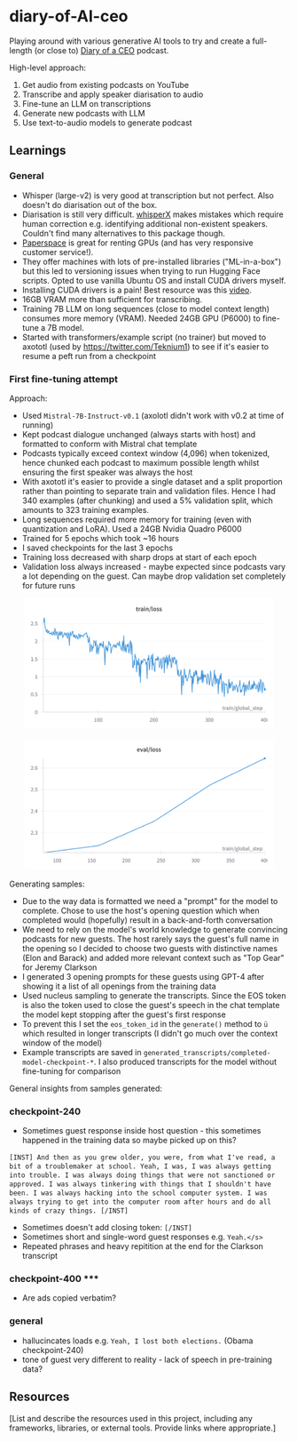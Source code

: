 # diary-of-AI-ceo

Playing around with various generative AI tools to try and create a full-length (or close to) [Diary of a CEO](https://stevenbartlett.com/the-diary-of-a-ceo-podcast/) podcast.

High-level approach:
1. Get audio from existing podcasts on YouTube
1. Transcribe and apply speaker diarisation to audio
1. Fine-tune an LLM on transcriptions
1. Generate new podcasts with LLM
1. Use text-to-audio models to generate podcast

## Learnings

### General

- Whisper (large-v2) is very good at transcription but not perfect. Also doesn't do diarisation out of the box.
- Diarisation is still very difficult. [whisperX](https://github.com/m-bain/whisperX) makes mistakes which require human correction e.g. identifying additional non-existent speakers. Couldn't find many alternatives to this package though.
- [Paperspace](https://www.paperspace.com/) is great for renting GPUs (and has very responsive customer service!).
- They offer machines with lots of pre-installed libraries ("ML-in-a-box") but this led to versioning issues when trying to run Hugging Face scripts. Opted to use vanilla Ubuntu OS and install CUDA drivers myself.
- Installing CUDA drivers is a pain! Best resource was this [video](https://youtu.be/ttxtV966jyQ?t=966&feature=shared).
- 16GB VRAM more than sufficient for transcribing.
- Training 7B LLM on long sequences (close to model context length) consumes more memory (VRAM). Needed 24GB GPU (P6000) to fine-tune a 7B model.
- Started with transformers/example script (no trainer) but moved to axototl (used by https://twitter.com/Teknium1) to see if it's easier to resume a peft run from a checkpoint

### First fine-tuning attempt

Approach:
- Used `Mistral-7B-Instruct-v0.1` (axolotl didn't work with v0.2 at time of running)
- Kept podcast dialogue unchanged (always starts with host) and formatted to conform with Mistral chat template
- Podcasts typically exceed context window (4,096) when tokenized, hence chunked each podcast to maximum possible length whilst ensuring the first speaker was always the host
- With axototl it's easier to provide a single dataset and a split proportion rather than pointing to separate train and validation files. Hence I had 340 examples (after chunking) and used a 5% validation split, which amounts to 323 training examples.
- Long sequences required more memory for training (even with quantization and LoRA). Used a 24GB Nvidia Quadro P6000
- Trained for 5 epochs which took ~16 hours
- I saved checkpoints for the last 3 epochs
- Training loss decreased with sharp drops at start of each epoch
- Validation loss always increased - maybe expected since podcasts vary a lot depending on the guest. Can maybe drop validation set completely for future runs

<p align="center">
<img src="images/first_attempt_train_loss.png" alt="Training loss" width="450"/>
</p>

<p align="center">
<img src="images/first_attempt_eval_loss.png" alt="Training loss" width="450"/>
</p>

Generating samples:
- Due to the way data is formatted we need a "prompt" for the model to complete. Chose to use the host's opening question which when completed would (hopefully) result in a back-and-forth conversation
- We need to rely on the model's world knowledge to generate convincing podcasts for new guests. The host rarely says the guest's full name in the opening so I decided to choose two guests with distinctive names (Elon and Barack) and added more relevant context such as "Top Gear" for Jeremy Clarkson
- I generated 3 opening prompts for these guests using GPT-4 after showing it a list of all openings from the training data
- Used nucleus sampling to generate the transcripts. Since the EOS token is also the token used to close the guest's speech in the chat template the model kept stopping after the guest's first response
- To prevent this I set the `eos_token_id` in the `generate()` method to `ü` which resulted in longer transcripts (I didn't go much over the context window of the model)
- Example transcripts are saved in `generated_transcripts/completed-model-checkpoint-*`. I also produced transcripts for the model without fine-tuning for comparison

General insights from samples generated:



### checkpoint-240
- Sometimes guest response inside host question - this sometimes happened in the training data so maybe picked up on this?
```
[INST] And then as you grew older, you were, from what I've read, a bit of a troublemaker at school. Yeah, I was, I was always getting into trouble. I was always doing things that were not sanctioned or approved. I was always tinkering with things that I shouldn't have been. I was always hacking into the school computer system. I was always trying to get into the computer room after hours and do all kinds of crazy things. [/INST]
```
- Sometimes doesn't add closing token: `[/INST]`
- Sometimes short and single-word guest responses e.g. `Yeah.</s>`
- Repeated phrases and heavy repitition at the end for the Clarkson transcript

### checkpoint-400 ***
- Are ads copied verbatim?

### general
- hallucincates loads e.g. `Yeah, I lost both elections.` (Obama checkpoint-240)
- tone of guest very different to reality - lack of speech in pre-training data?


## Resources
[List and describe the resources used in this project, including any frameworks, libraries, or external tools. Provide links where appropriate.]